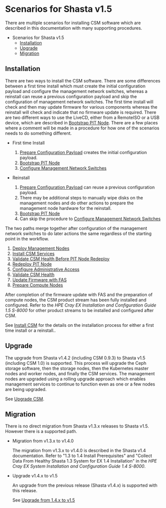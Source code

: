# Scenarios for Shasta v1.5

There are multiple scenarios for installing CSM software which are described in this documentation
with many supporting procedures.

- Scenarios for Shasta v1.5
  - [Installation](#installation)
  - [Upgrade](#upgrade)
  - [Migration](#migration)

<a name="installation"></a>
## Installation

There are two ways to install the CSM software. There are some differences between a first time install
which must create the initial configuration payload and configure the management network switches,
whereas a reinstall can reuse a previous configuration payload and skip the configuration of management
network switches. The first time install will check and then may update firmware for various components
whereas the reinstall will check and indicate that no firmware update is required. There are two different
ways to use the LiveCD, either from a RemoteISO or a USB device, which are described in [Bootstrap PIT Node](../install/index.md#bootstrap_pit_node).
There are a few places where a comment will be made in a procedure for how one of the scenarios needs to do something different.

   * First time Install
      1. [Prepare Configuration Payload](../install/index.md#prepare_configuration_payload) creates the initial configuration payload.
      1. [Bootstrap PIT Node](../install/index.md#bootstrap_pit_node)
      1. [Configure Management Network Switches](../install/index.md#configure_management_network)

   * Reinstall
      1. [Prepare Configuration Payload](../install/index.md#prepare_configuration_payload) can reuse a previous configuration payload.
      1. There may be additional steps to manually wipe disks on the management nodes and do other actions to prepare
         the management node hardware for the reinstall.
      1. [Bootstrap PIT Node](../install/index.md#bootstrap_pit_node)
      1. Can skip the procedure to [Configure Management Network Switches](../install/index.md#configure_management_network)

The two paths merge together after configuration of the management network switches to do later actions
the same regardless of the starting point in the workflow.

   1. [Deploy Management Nodes](../install/index.md#deploy_management_nodes)
   1. [Install CSM Services](../install/index.md#install_csm_services)
   1. [Validate CSM Health Before PIT Node Redeploy](../install/index.md#validate_csm_health_before_pit_redeploy)
   1. [Redeploy PIT Node](../install/index.md#redeploy_pit_node)
   1. [Configure Administrative Access](../install/index.md#configure_administrative_access)
   1. [Validate CSM Health](../install/index.md#validate_csm_health)
   1. [Update Firmware with FAS](../operations/firmware/Update_Firmware_with_FAS.md)
   1. [Prepare Compute Nodes](../install/index.md#prepare_compute_nodes)

After completion of the firmware update with FAS and the preparation of compute nodes, the CSM product stream has
been fully installed and configured. Refer to the _HPE Cray EX Installation and Configuration Guide 1.5 S-8000_
for other product streams to be installed and configured after CSM.

See [Install CSM](../install/index.md) for the details on the installation process for either a first time install
or a reinstall..

<a name="upgrade"></a>
## Upgrade

   The upgrade from Shasta v1.4.2 (including CSM 0.9.3) to Shasta v1.5 (including CSM 1.0) is supported.
   This process will upgrade the Ceph storage software, then the storage nodes, then the Kubernetes master nodes and worker nodes,
   and finally the CSM services. The management nodes are upgraded using a rolling upgrade approach which enables
   management services to continue to function even as one or a few nodes are being upgraded.

   See [Upgrade CSM](../upgrade/index.md).

<a name="migration"></a>
## Migration

There is no direct migration from Shasta v1.3.x releases to Shasta v1.5. However there is a supported path.

  * Migration from v1.3.x to v1.4.0

    The migration from v1.3.x to v1.4.0 is described in the Shasta v1.4 documentation.
    Refer to "1.3 to 1.4 Install Prerequisites" and "Collect Data From Healthy Shasta 1.3 System for EX 1.4 Installation" in the _HPE Cray EX System Installation and Configuration Guide 1.4 S-8000_.

  * Upgrade v1.4.x to v1.5

    An upgrade from the previous release (Shasta v1.4.x) is supported with this release.

    See [Upgrade from 1.4.x to v1.5](../upgrade/index.md)

